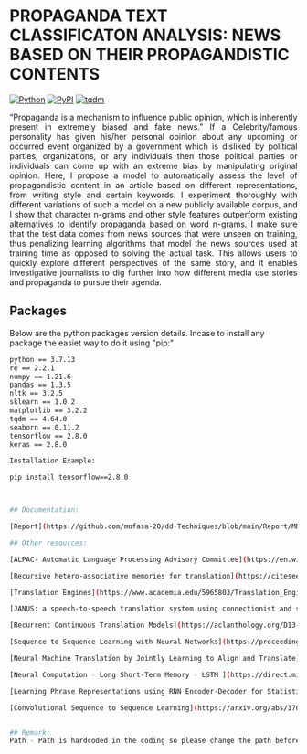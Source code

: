 # PROPAGANDA TEXT CLASSIFICATON ANALYSIS: NEWS BASED ON THEIR PROPAGANDISTIC CONTENTS
[![Python](https://warehouse-camo.ingress.cmh1.psfhosted.org/582ab2eba9d0e0f4acbea2fd883f604349908147/68747470733a2f2f696d672e736869656c64732e696f2f707970692f707976657273696f6e732f74656e736f72666c6f772e7376673f7374796c653d706c6173746963)](https://pypi.org/project/tensorflow/2.8.0/)
[![PyPI](https://warehouse-camo.ingress.cmh1.psfhosted.org/76cd0764983d405a55b91b028b8ea467797f1816/68747470733a2f2f62616467652e667572792e696f2f70792f74656e736f72666c6f772e737667)](https://pypi.org/project/tensorflow/2.8.0/)
[![tqdm](https://warehouse-camo.ingress.cmh1.psfhosted.org/6c7e16a4732b3e24d08c464d155bde3b89d95f80/68747470733a2f2f696d672e736869656c64732e696f2f707970692f707976657273696f6e732f7471646d2e7376673f6c6f676f3d707974686f6e266c6f676f436f6c6f723d7768697465)](https://pypi.org/project/tqdm/4.64.0/)


<p align="justify">
    “Propaganda is a mechanism to influence public opinion, which is inherently present in extremely biased and fake news.” If a Celebrity/famous personality has given his/her personal opinion about any upcoming or occurred event organized by a government which is disliked by political parties, organizations, or any individuals then those political parties or individuals can come up with an extreme bias by manipulating original opinion. Here, I propose a model to automatically assess the level of propagandistic content in an article based on different representations, from writing style and certain keywords. I experiment thoroughly with different variations of such a model on a new publicly available corpus, and I show that character n-grams and other style features outperform existing alternatives to identify propaganda based on word n-grams. I make sure that the test data comes from news sources that were unseen on training, thus penalizing learning algorithms that model the news sources used at training time as opposed to solving the actual task. This allows users to quickly explore different perspectives of the same story, and it enables investigative journalists to dig further into how different media use stories and propaganda to pursue their agenda.
</p>

## Packages

Below are the python packages version details. Incase to install any package the easiet way to do it using "pip:"

```bash
python == 3.7.13
re == 2.2.1       
numpy == 1.21.6       
pandas == 1.3.5        
nltk == 3.2.5
sklearn == 1.0.2
matplotlib == 3.2.2
tqdm == 4.64.0
seaborn == 0.11.2
tensorflow == 2.8.0
keras == 2.8.0

Installation Example:

pip install tensorflow==2.8.0



## Documentation:

[Report](https://github.com/mofasa-20/dd-Techniques/blob/main/Report/MRP_Project_Report_Mohammed_Abdul_Faheem.pdf)

## Other resources:

[ALPAC- Automatic Language Processing Advisory Committee](https://en.wikipedia.org/wiki/ALPAC)

[Recursive hetero-associative memories for translation](https://citeseerx.ist.psu.edu/viewdoc/download?doi=10.1.1.43.1968&rep=rep1&type=pdf)

[Translation Engines](https://www.academia.edu/5965803/Translation_Engines_Techniques_for_Machine_Translation_Arturo_Trujillo_Springer_Verlag_Applied_Computing_Heidelberg_1999_ISBN_1_85233_057_0111)

[JANUS: a speech-to-speech translation system using connectionist and symbolic processing Strategies](https://isl.anthropomatik.kit.edu/downloads/CP_1991_JANUS-_A_Speech-to-Speech_Translation_System_Using_Connectionist_and_Symbolic_Processing_Strategies(1).pdf)

[Recurrent Continuous Translation Models](https://aclanthology.org/D13-1176/)

[Sequence to Sequence Learning with Neural Networks](https://proceedings.neurips.cc/paper/2014/file/a14ac55a4f27472c5d894ec1c3c743d2-Paper.pdf)

[Neural Machine Translation by Jointly Learning to Align and Translate](https://arxiv.org/abs/1409.0473#)

[Neural Computation - Long Short-Term Memory - LSTM ](https://direct.mit.edu/neco/article-abstract/9/8/1735/6109/Long-Short-Term-Memory?redirectedFrom=fulltext)

[Learning Phrase Representations using RNN Encoder-Decoder for Statistical Machine Translation](https://arxiv.org/abs/1406.1078)

[Convolutional Sequence to Sequence Learning](https://arxiv.org/abs/1705.03122)


## Remark:
Path - Path is hardcoded in the coding so please change the path before you run the code.


